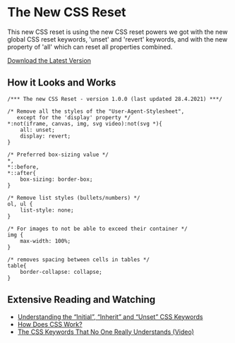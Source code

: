# The New CSS Reset

This new CSS reset is using the new CSS reset powers we got with the new global CSS reset keywords, 'unset' and 'revert' keywords, and with the new property of 'all' which can reset all properties combined.

[Download the Latest Version](https://raw.githubusercontent.com/elad2412/the-new-css-reset/main/css/reset.css)

## How it Looks and Works
```
/*** The new CSS Reset - version 1.0.0 (last updated 28.4.2021) ***/

/* Remove all the styles of the "User-Agent-Stylesheet",
   except for the 'display' property */
*:not(iframe, canvas, img, svg video):not(svg *){
    all: unset;
    display: revert;
}

/* Preferred box-sizing value */
*,
*::before,
*::after{
    box-sizing: border-box;
}

/* Remove list styles (bullets/numbers) */
ol, ul {
    list-style: none;
}

/* For images to not be able to exceed their container */
img {
    max-width: 100%;
}

/* removes spacing between cells in tables */
table{
    border-collapse: collapse;
}

```
## Extensive Reading and Watching
- [Understanding the “Initial”, “Inherit” and “Unset” CSS Keywords](https://elad.medium.com/understanding-the-initial-inherit-and-unset-css-keywords-2d70b7121695)
- [How Does CSS Work?](https://elad.medium.com/how-does-css-work-92fe7116916d)
- [The CSS Keywords That No One Really Understands (Video)](https://www.youtube.com/watch?v=nnhUBRRhKW0)


